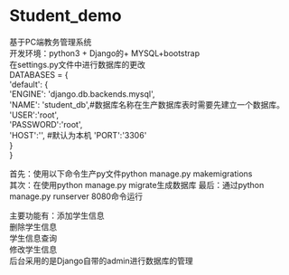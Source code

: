 # Student_demo
基于PC端教务管理系统  
开发环境：python3 + Django的+ MYSQL+bootstrap  
在settings.py文件中进行数据库的更改  
DATABASES = {  
    'default': {  
        'ENGINE': 'django.db.backends.mysql',  
        'NAME': 'student_db',#数据库名称在生产数据库表时需要先建立一个数据库。   
        'USER':'root',  
        'PASSWORD':'root',  
        'HOST':'',  #默认为本机
        'PORT':'3306'  
    }  
}  


首先：使用以下命令生产py文件python manage.py makemigrations  
其次：在使用python manage.py migrate生成数据库
最后：通过python manage.py runserver 8080命令运行

主要功能有：添加学生信息   
删除学生信息   
学生信息查询     
修改学生信息   
后台采用的是Django自带的admin进行数据库的管理

